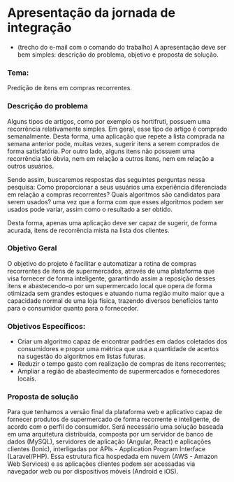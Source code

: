 # Apresentação da jornada de integração

- (trecho do e-mail com o comando do trabalho) A apresentação deve ser bem simples: descrição do problema, objetivo e proposta de solução.

### Tema: 

Predição de itens em compras recorrentes.


###  Descrição do problema

Alguns tipos de artigos, como por exemplo os hortifruti, possuem uma recorrência relativamente simples. Em geral, esse tipo de artigo é comprado semanalmente. Desta forma, uma aplicação que repete a lista comprada na semana anterior pode, muitas vezes, sugerir itens a serem comprados de forma satisfatória. Por outro lado, alguns itens não possuem uma recorrência tão óbvia, nem em relação a outros itens, nem em relação a outros usuários.

Sendo assim, buscaremos respostas das seguintes perguntas nessa pesquisa: Como proporcionar a seus usuários uma experiência diferenciada em relação a compras recorrentes? Quais algoritmos são candidatos para serem usados? uma vez que a forma com que esses algoritmos podem ser usados pode variar, assim como o resultado a ser obtido. 

Desta forma, apenas uma aplicação deve ser capaz de sugerir, de forma acurada, itens de recorrência mista na lista dos clientes.


### Objetivo Geral

O objetivo do projeto é facilitar e automatizar a rotina de compras recorrentes de itens de supermercados, através de uma plataforma que visa fornecer de forma inteligente, garantindo assim a reposição desses itens e abastecendo-o por um supermercado local que opera de forma otimizada sem grandes estoques e atuando numa região muito maior que a capacidade normal de uma loja física, trazendo diversos benefícios tanto para o consumidor quanto para o fornecedor.
### Objetivos Específicos:
- Criar um algoritmo capaz de encontrar padrões em dados coletados dos consumidores e propor uma métrica que usa a quantidade de acertos na sugestão do algoritmos em listas futuras.
- Reduzir o tempo gasto com realização de compras de itens recorrentes;
- Ampliar a região de abastecimento de supermercados e fornecedores locais.

### Proposta de solução

Para que tenhamos a versão final da plataforma web e aplicativo capaz de fornecer produtos de supermercado de forma recorrente e inteligente, de acordo com o perfil do consumidor. Será necessário uma solução baseada em uma arquitetura distribuída, composta por um servidor de banco de dados (MySQL), servidores de aplicação (Angular, React) e aplicações clientes (Ionic), interligadas por APIs - Application Program Interface (Laravel/PHP). Essa estrutura fica hospedada em nuvem (AWS - Amazon Web Services) e as aplicações clientes podem ser acessadas via navegador web ou por dispositivos móveis (Android e iOS).
